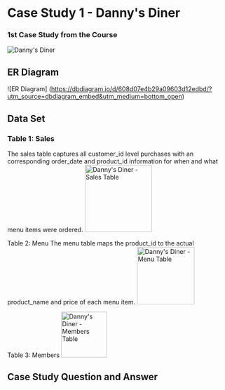 # Case Study 1 - Danny's Diner
### 1st Case Study from the Course
![Danny's Diner](https://8weeksqlchallenge.com/images/case-study-designs/1.png)
## ER Diagram
![ER Diagram] (https://dbdiagram.io/d/608d07e4b29a09603d12edbd/?utm_source=dbdiagram_embed&utm_medium=bottom_open)
##  Data Set
### Table 1: Sales
The sales table captures all customer_id level purchases with an corresponding order_date and product_id information for when and what menu items were ordered.
<img width="153" alt="Danny's Diner - Sales Table" src="https://user-images.githubusercontent.com/93120413/147489705-829e945e-490a-498a-a22a-1af0a47a905a.png">




Table 2: Menu
The menu table maps the product_id to the actual product_name and price of each menu item.
<img width="131" alt="Danny's Diner - Menu Table" src="https://user-images.githubusercontent.com/93120413/147489715-8a147e72-a2af-44b9-a248-0e739a073b6b.png">





Table 3: Members
<img width="104" alt="Danny's Diner - Members Table" src="https://user-images.githubusercontent.com/93120413/147489723-a39ac29a-be0d-43cf-99c9-8b9eb76e0eba.png"> 
## Case Study Question and Answer
